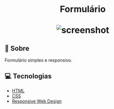 <h1 align="center">
<br>
Formulário
<br>
<br>
  <img src="screenshot.png" alt="screenshot" >
</h1>

## :rocket: Sobre

Formulário simples e responsivo.

## :computer: Tecnologias
- [HTML](https://devdocs.io/html/)
- [CSS](https://devdocs.io/css/)
- [Responsive Web Design](https://www.w3schools.com/html/html_responsive.asp)